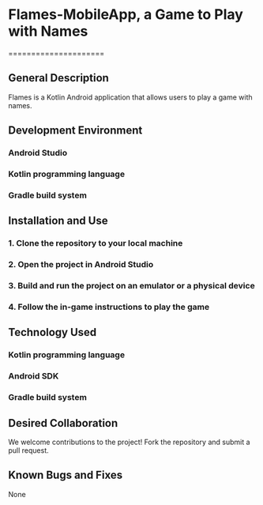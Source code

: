 # Flames-MobileApp, a Game to Play with Names
=====================

## General Description
Flames is a Kotlin Android application that allows users to play a game with names.

## Development Environment
### Android Studio
### Kotlin programming language
### Gradle build system

## Installation and Use
### 1. Clone the repository to your local machine
### 2. Open the project in Android Studio
### 3. Build and run the project on an emulator or a physical device
### 4. Follow the in-game instructions to play the game

## Technology Used
### Kotlin programming language
### Android SDK
### Gradle build system

## Desired Collaboration
We welcome contributions to the project! Fork the repository and submit a pull request.

## Known Bugs and Fixes
None

